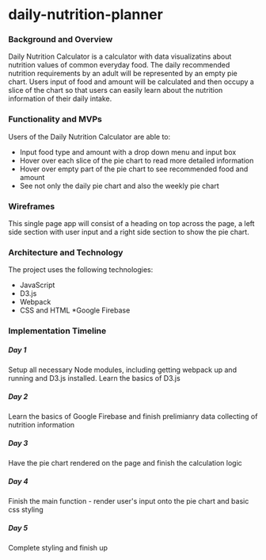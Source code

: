 # daily-nutrition-planner

### Background and Overview

Daily Nutrition Calculator is a calculator with data visualizatins about nutrition values of common everyday food. The daily recommended nutrition requirements by an adult will be represented by an empty pie chart. Users input of food and amount will be calculated and then occupy a slice of the chart so that users can easily learn about the nutrition information of their daily intake.

### Functionality and MVPs

Users of the Daily Nutrition Calculator are able to:

- Input food type and amount with a drop down menu and input box
- Hover over each slice of the pie chart to read more detailed information
- Hover over empty part of the pie chart to see recommended food and amount
- See not only the daily pie chart and also the weekly pie chart

### Wireframes

This single page app will consist of a heading on top across the page, a left side section with user input and a right side section to show the pie chart.

### Architecture and Technology

The project uses the following technologies:

- JavaScript
- D3.js
- Webpack
- CSS and HTML
  \*Google Firebase

### Implementation Timeline

##### Day 1

Setup all necessary Node modules, including getting webpack up and running and D3.js installed. Learn the basics of D3.js

##### Day 2

Learn the basics of Google Firebase and finish prelimianry data collecting of nutrition information

##### Day 3

Have the pie chart rendered on the page and finish the calculation logic

##### Day 4

Finish the main function - render user's input onto the pie chart and basic css styling

##### Day 5

Complete styling and finish up

